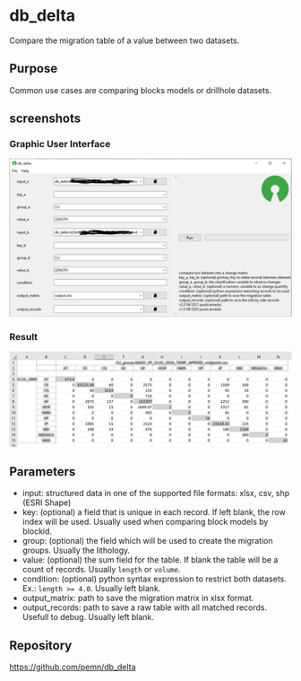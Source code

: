 # db_delta
Compare the migration table of a value between two datasets.
## Purpose
Common use cases are comparing blocks models or drillhole datasets.
## screenshots
### Graphic User Interface  
![screenshot1](assets/screenshot1.png?raw=true)  
  
### Result  
![screenshot2](assets/screenshot2.png?raw=true)  
## Parameters  
 - input: structured data in one of the supported file formats: xlsx, csv, shp (ESRI Shape)
 - key: (optional) a field that is unique in each record. If left blank, the row index will be used. Usually used when comparing block models by blockid.
 - group: (optional) the field which will be used to create the migration groups. Usually the lithology.
 - value: (optional) the sum field for the table. If blank the table will be a count of records. Usually `length` or `volume`.
 - condition: (optional) python syntax expression to restrict both datasets. Ex.: `length >= 4.0`. Usually left blank.
 - output_matrix: path to save the migration matrix in xlsx format.
 - output_records: path to save a raw table with all matched records. Usefull to debug. Usually left blank.
## Repository
https://github.com/pemn/db_delta
